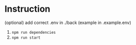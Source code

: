 # Instruction
(optional) add correct .env in ./back (example in .example.env) 
1. ```npm run dependencies```
2. ```npm run start```
